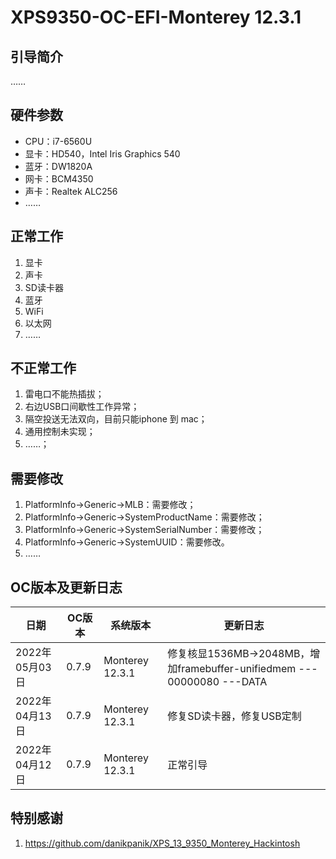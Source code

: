 # XPS9350-OC-EFI-Monterey 12.3.1
## 引导简介

……

## 硬件参数

- CPU：i7-6560U
- 显卡：HD540，Intel Iris Graphics 540
- 蓝牙：DW1820A
- 网卡：BCM4350
- 声卡：Realtek ALC256
- ……

## 正常工作

1. 显卡
2. 声卡
3. SD读卡器
4. 蓝牙
5. WiFi
6. 以太网
7. ……

## 不正常工作

1. 雷电口不能热插拔；
2. 右边USB口间歇性工作异常；
3. 隔空投送无法双向，目前只能iphone 到 mac；
3. 通用控制未实现；
3. ……；

## 需要修改

1. PlatformInfo->Generic->MLB：需要修改；
2. PlatformInfo->Generic->SystemProductName：需要修改；
3. PlatformInfo->Generic->SystemSerialNumber：需要修改；
4. PlatformInfo->Generic->SystemUUID：需要修改。
5. ……

## OC版本及更新日志

| 日期           | OC版本 | 系统版本        | 更新日志                                                     |
| -------------- | ------ | --------------- | ------------------------------------------------------------ |
| 2022年05月03日 | 0.7.9  | Monterey 12.3.1 | 修复核显1536MB->2048MB，增加framebuffer-unifiedmem --- 00000080 ---DATA |
| 2022年04月13日 | 0.7.9  | Monterey 12.3.1 | 修复SD读卡器，修复USB定制                                    |
| 2022年04月12日 | 0.7.9  | Monterey 12.3.1 | 正常引导                                                     |

## 特别感谢

1. https://github.com/danikpanik/XPS_13_9350_Monterey_Hackintosh
